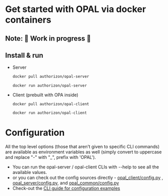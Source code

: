 
# Get started with OPAL via docker containers
## Note: 🚧  Work in progress 🚧

## Install & run
- Server
    ```sh
    docker pull authorizon/opal-server
    ```
    ```
    docker run authorizon/opal-server
    ```

- Client (prebuilt with OPA inside)
    ```shell
    docker pull authorizon/opal-client
    ```
    ```
    docker run authorizon/opal-client
    ```


# Configuration 
All the top level options (those that aren't given to specific CLI commands) are available as environment variables as well (simply convert to uppercase and replace "-" with "_", prefix with 'OPAL').
 - You can run the opal-server / opal-client CLIs with --help to see all the available values.   
 - or you can check out the config sources directly - [opal_client/config.py](https://github.com/authorizon/opal/blob/master/opal_client/config.py) , [opal_server/config.py](https://github.com/authorizon/opal/blob/master/opal_server/config.py), and [opal_common/config.py](https://github.com/authorizon/opal/blob/master/opal_common/config.py)
 - Check-out the [CLI guide for configuration examples](https://github.com/authorizon/opal/blob/master/docs/HOWTO/get_started_with_opal.md)
